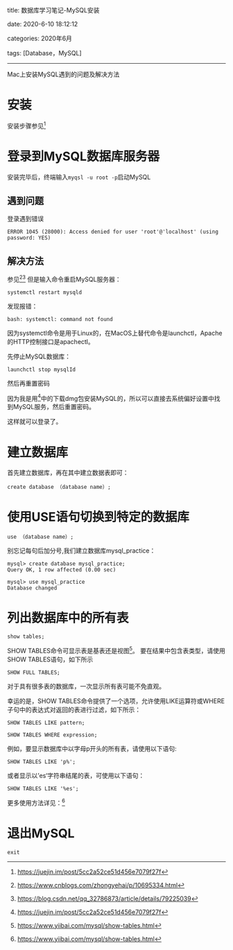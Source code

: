title: 数据库学习笔记-MySQL安装

date: 2020-6-10 18:12:12

categories: 2020年6月

tags: [Database，MySQL]

---

Mac上安装MySQL遇到的问题及解决方法

<!-- more -->

# 安装
安装步骤参见[^1]

# 登录到MySQL数据库服务器

安装完毕后，终端输入`myqsl -u root -p`启动MySQL

## 遇到问题

登录遇到错误
    
    ERROR 1045 (28000): Access denied for user 'root'@'localhost' (using password: YES)

## 解决方法
参见[^2][^3]
但是输入命令重启MySQL服务器：

    systemctl restart mysqld

发现报错：
    
    bash: systemctl: command not found

因为systemctl命令是用于Linux的，在MacOS上替代命令是launchctl，Apache的HTTP控制接口是apachectl。

先停止MySQL数据库：

    launchctl stop mysqlId

然后再重置密码

因为我是用[^1]中的下载dmg包安装MySQL的，所以可以直接去系统偏好设置中找到MySQL服务，然后重置密码。

这样就可以登录了。

# 建立数据库

首先建立数据库，再在其中建立数据表即可：
    
    create database （database name）;

# 使用USE语句切换到特定的数据库 

    use （database name）;

别忘记每句后加分号,我们建立数据库mysql_practice：
    
    mysql> create database mysql_practice;
    Query OK, 1 row affected (0.00 sec)
    
    mysql> use mysql_practice
    Database changed

# 列出数据库中的所有表

    show tables;

SHOW TABLES命令可显示表是基表还是视图[^4]。 要在结果中包含表类型，请使用SHOW TABLES语句，如下所示 
    
    SHOW FULL TABLES;

对于具有很多表的数据库，一次显示所有表可能不免直观。

幸运的是，SHOW TABLES命令提供了一个选项，允许使用LIKE运算符或WHERE子句中的表达式对返回的表进行过滤，如下所示：

    SHOW TABLES LIKE pattern;
    
    SHOW TABLES WHERE expression;

例如，要显示数据库中以字母p开头的所有表，请使用以下语句:

    SHOW TABLES LIKE 'p%';

或者显示以’es‘字符串结尾的表，可使用以下语句：

    SHOW TABLES LIKE '%es';

更多使用方法详见：[^4]

# 退出MySQL

    exit


[^1]:https://juejin.im/post/5cc2a52ce51d456e7079f27f

[^2]:https://www.cnblogs.com/zhongyehai/p/10695334.html

[^3]:https://blog.csdn.net/qq_32786873/article/details/79225039

[^4]:https://www.yiibai.com/mysql/show-tables.html